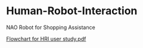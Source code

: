 # Human-Robot-Interaction
NAO Robot for Shopping Assistance

[Flowchart for HRI user study.pdf](https://github.com/Solaris-star/Solaris-star.github.io/blob/main/Human-Robot-Interaction/Flowchart%20for%20HRI%20user%20study.pdf)
